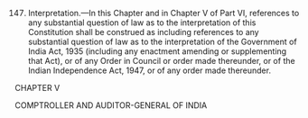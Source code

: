 147. Interpretation.—In this Chapter and in Chapter V of Part VI, references to any substantial question of law as to the interpretation of this Constitution shall be construed as including references to any substantial question of law as to the interpretation of the Government of India Act, 1935 (including any enactment amending or supplementing that Act), or of any Order in Council or order made thereunder, or of the Indian Independence Act, 1947, or of any order made thereunder.

 

CHAPTER V

COMPTROLLER AND AUDITOR-GENERAL OF INDIA

